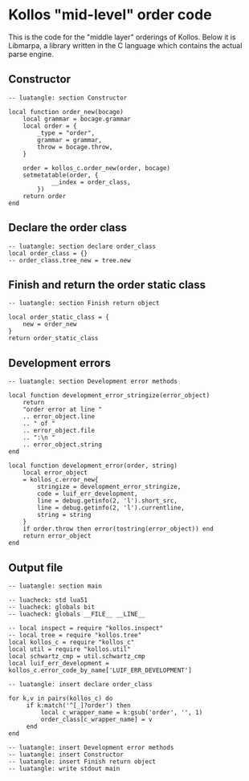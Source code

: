 <!--

Permission is hereby granted, free of charge, to any person obtaining
a copy of this software and associated documentation files (the
"Software"), to deal in the Software without restriction, including
without limitation the rights to use, copy, modify, merge, publish,
distribute, sublicense, and/or sell copies of the Software, and to
permit persons to whom the Software is furnished to do so, subject to
the following conditions:

The above copyright notice and this permission notice shall be
included in all copies or substantial portions of the Software.

THE SOFTWARE IS PROVIDED "AS IS", WITHOUT WARRANTY OF ANY KIND,
EXPRESS OR IMPLIED, INCLUDING BUT NOT LIMITED TO THE WARRANTIES OF
MERCHANTABILITY, FITNESS FOR A PARTICULAR PURPOSE AND NONINFRINGEMENT.
IN NO EVENT SHALL THE AUTHORS OR COPYRIGHT HOLDERS BE LIABLE FOR ANY
CLAIM, DAMAGES OR OTHER LIABILITY, WHETHER IN AN ACTION OF CONTRACT,
TORT OR OTHERWISE, ARISING FROM, OUT OF OR IN CONNECTION WITH THE
SOFTWARE OR THE USE OR OTHER DEALINGS IN THE SOFTWARE.

[ MIT license: http://www.opensource.org/licenses/mit-license.php ]

-->

# Kollos "mid-level" order code

This is the code for the "middle layer" orderings
of Kollos.
Below it is Libmarpa, a library written in
the C language which contains the actual parse engine.

## Constructor

    -- luatangle: section Constructor

    local function order_new(bocage)
        local grammar = bocage.grammar
        local order = {
            _type = "order",
            grammar = grammar,
            throw = bocage.throw,
        }

        order = kollos_c.order_new(order, bocage)
        setmetatable(order, {
                __index = order_class,
            })
        return order
    end

## Declare the order class

    -- luatangle: section declare order_class
    local order_class = {}
    -- order_class.tree_new = tree.new

## Finish and return the order static class

    -- luatangle: section Finish return object

    local order_static_class = {
        new = order_new
    }
    return order_static_class

## Development errors

    -- luatangle: section Development error methods

    local function development_error_stringize(error_object)
        return
        "order error at line "
        .. error_object.line
        .. " of "
        .. error_object.file
        .. ":\n "
        .. error_object.string
    end

    local function development_error(order, string)
        local error_object
        = kollos_c.error_new{
            stringize = development_error_stringize,
            code = luif_err_development,
            line = debug.getinfo(2, 'l').short_src,
            line = debug.getinfo(2, 'l').currentline,
            string = string
        }
        if order.throw then error(tostring(error_object)) end
        return error_object
    end

## Output file

    -- luatangle: section main

    -- luacheck: std lua51
    -- luacheck: globals bit
    -- luacheck: globals __FILE__ __LINE__

    -- local inspect = require "kollos.inspect"
    -- local tree = require "kollos.tree"
    local kollos_c = require "kollos_c"
    local util = require "kollos.util"
    local schwartz_cmp = util.schwartz_cmp
    local luif_err_development = kollos_c.error_code_by_name['LUIF_ERR_DEVELOPMENT']

    -- luatangle: insert declare order_class

    for k,v in pairs(kollos_c) do
         if k:match('^[_]?order') then
             local c_wrapper_name = k:gsub('order', '', 1)
             order_class[c_wrapper_name] = v
         end
    end

    -- luatangle: insert Development error methods
    -- luatangle: insert Constructor
    -- luatangle: insert Finish return object
    -- luatangle: write stdout main

<!--
vim: expandtab shiftwidth=4:
-->

